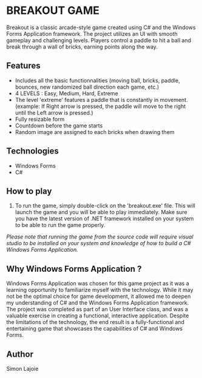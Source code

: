 # BREAKOUT GAME
Breakout is a classic arcade-style game created using C# and the Windows Forms Application framework. The project utilizes an UI with smooth gameplay and challenging levels. Players control a paddle to hit a ball and break through a wall of bricks, earning points along the way.

## Features
* Includes all the basic functionnalities (moving ball, bricks, paddle, bounces, new randomized ball direction each game, etc.)
* 4 LEVELS : Easy, Medium, Hard, Extreme
* The level 'extreme' features a paddle that is constantly in movement. (example: If Right arrow is pressed, the paddle will move to the right until the Left arrow is pressed.)
* Fully resizable form
* Countdown before the game starts
* Random image are assigned to each bricks when drawing them

## Technologies
* Windows Forms
* C#

## How to play
1. To run the game, simply double-click on the 'breakout.exe' file. This will launch the game and you will be able to play immediately. Make sure you have the latest version of .NET framework installed on your system to be able to run the game properly.

*Please note that running the game from the source code will require visual studio to be installed on your system and knowledge of how to build a C# Windows Forms Application.*

## Why Windows Forms Application ?
Windows Forms Application was chosen for this game project as it was a learning opportunity to familiarize myself with the technology. While it may not be the optimal choice for game development, it allowed me to deepen my understanding of C# and the Windows Forms Application framework. The project was completed as part of an User Interface class, and was a valuable exercise in creating a functional, interactive application. Despite the limitations of the technology, the end result is a fully-functional and entertaining game that showcases the capabilities of C# and Windows Forms.

## Author
Simon Lajoie
